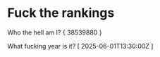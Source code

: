 # Fuck the rankings

Who the hell am I?
{ 38539880 }

What fucking year is it?
[ 2025-06-01T13:30:00Z ]
